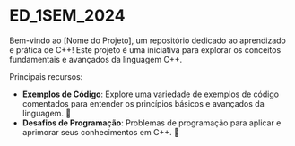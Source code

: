 # ED_1SEM_2024
Bem-vindo ao [Nome do Projeto], um repositório dedicado ao aprendizado e prática de C++! Este projeto é uma iniciativa para explorar os conceitos fundamentais e avançados da linguagem C++.

Principais recursos:
- **Exemplos de Código**: Explore uma variedade de exemplos de código comentados para entender os princípios básicos e avançados da linguagem. 📖
- **Desafios de Programação**: Problemas de programação para aplicar e aprimorar seus conhecimentos em C++. 🚀

